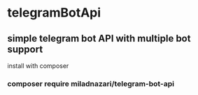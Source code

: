# telegramBotApi

## simple telegram bot API with multiple bot support

install with composer

### composer require miladnazari/telegram-bot-api
